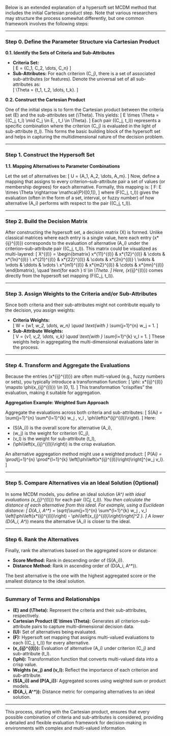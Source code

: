 Below is an extended explanation of a hypersoft set MCDM method that includes the initial Cartesian product step. Note that various researchers may structure the process somewhat differently, but one common framework involves the following steps:

---

### **Step 0. Define the Parameter Structure via Cartesian Product**

**0.1. Identify the Sets of Criteria and Sub-Attributes**

- **Criteria Set:**  
  \[
  E = \{C_1, C_2, \dots, C_n\}
  \]
- **Sub-Attributes:** For each criterion \(C_j\), there is a set of associated sub-attributes (or features). Denote the universal set of all sub-attributes as:  
  \[
  \Theta = \{t_1, t_2, \dots, t_k\}.
  \]

**0.2. Construct the Cartesian Product**

One of the initial steps is to form the Cartesian product between the criteria set \(E\) and the sub-attributes set \(\Theta\). This yields:
\[
E \times \Theta = \{(C_j, t_l) \mid C_j \in E, \, t_l \in \Theta\}.
\]
Each pair \((C_j, t_l)\) represents a specific combination where the criterion \(C_j\) is evaluated in the light of sub-attribute \(t_l\). This forms the basic building block of the hypersoft set and helps in capturing the multidimensional nature of the decision problem.

---

### **Step 1. Construct the Hypersoft Set**

**1.1. Mapping Alternatives to Parameter Combinations**

Let the set of alternatives be:
\[
U = \{A_1, A_2, \dots, A_m\}.
\]
Now, define a mapping that assigns to every criterion–sub-attribute pair a set of values (or membership degrees) for each alternative. Formally, this mapping is:
\[
F: E \times \Theta \rightarrow \mathcal{P}([0,1]),
\]
where \(F(C_j, t_l)\) gives the evaluation (often in the form of a set, interval, or fuzzy number) of how alternative \(A_i\) performs with respect to the pair \((C_j, t_l)\).

---

### **Step 2. Build the Decision Matrix**

After constructing the hypersoft set, a decision matrix \(X\) is formed. Unlike classical matrices where each entry is a single value, here each entry \(x*{ij}^{(l)}\) corresponds to the evaluation of alternative \(A_i\) under the criterion–sub-attribute pair \((C_j, t_l)\). This matrix could be visualized as multi-layered:
\[
X^{(l)} = \begin{bmatrix}
x*{11}^{(l)} & x*{12}^{(l)} & \cdots & x*{1n}^{(l)} \\
x*{21}^{(l)} & x*{22}^{(l)} & \cdots & x*{2n}^{(l)} \\
\vdots & \vdots & \ddots & \vdots \\
x*{m1}^{(l)} & x*{m2}^{(l)} & \cdots & x*{mn}^{(l)}
\end{bmatrix}, \quad \text{for each } t*l \in \Theta.
\]
Here, \(x*{ij}^{(l)}\) comes directly from the hypersoft set mapping \(F(C_j, t_l)\).

---

### **Step 3. Assign Weights to the Criteria and/or Sub-Attributes**

Since both criteria and their sub-attributes might not contribute equally to the decision, you assign weights:

- **Criteria Weights:**  
  \[
  W = \{w*1, w_2, \dots, w_n\} \quad \text{with } \sum*{j=1}^{n} w_j = 1.
  \]
- **Sub-Attribute Weights:**  
   \[
  V = \{v*1, v_2, \dots, v_k\} \quad \text{with } \sum*{l=1}^{k} v_l = 1.
  \]
  These weights help in aggregating the multi-dimensional evaluations later in the process.

---

### **Step 4. Transform and Aggregate the Evaluations**

Because the entries \(x*{ij}^{(l)}\) are often multi-valued (e.g., fuzzy numbers or sets), you typically introduce a transformation function:
\[
\phi: x*{ij}^{(l)} \mapsto \phi(x\_{ij}^{(l)}) \in [0, 1].
\]
This transformation “crispifies” the evaluation, making it suitable for aggregation.

**Aggregation Example: Weighted Sum Approach**

Aggregate the evaluations across both criteria and sub-attributes:
\[
S(A*i) = \sum*{j=1}^{n} \sum*{l=1}^{k} w_j \, v_l \, \phi\left(x*{ij}^{(l)}\right).
\]
Here:

- \(S(A_i)\) is the overall score for alternative \(A_i\),
- \(w_j\) is the weight for criterion \(C_j\),
- \(v_l\) is the weight for sub-attribute \(t_l\),
- \(\phi\left(x\_{ij}^{(l)}\right)\) is the crisp evaluation.

An alternative aggregation method might use a weighted product:
\[
P(A*i) = \prod*{j=1}^{n} \prod*{l=1}^{k} \left[\phi\left(x*{ij}^{(l)}\right)\right]^{w_j v_l}.
\]

---

### **Step 5. Compare Alternatives via an Ideal Solution (Optional)**

In some MCDM models, you define an ideal solution \(A^*\) with ideal evaluations \(x\_{j}^{*(l)}\) for each pair \((C*j, t_l)\). You then calculate the distance of each alternative from this ideal. For example, using a Euclidean distance:
\[
D(A_i, A^\*) = \sqrt{\sum*{j=1}^{n} \sum*{l=1}^{k} w_j \, v_l \left[\phi\left(x*{ij}^{(l)}\right) - \phi\left(x\_{j}^{*(l)}\right)\right]^2 }.
\]
A lower \(D(A_i, A^*)\) means the alternative \(A_i\) is closer to the ideal.

---

### **Step 6. Rank the Alternatives**

Finally, rank the alternatives based on the aggregated score or distance:

- **Score Method:** Rank in descending order of \(S(A_i)\).
- **Distance Method:** Rank in ascending order of \(D(A_i, A^\*)\).

The best alternative is the one with the highest aggregated score or the smallest distance to the ideal solution.

---

### **Summary of Terms and Relationships**

- **\(E\) and \(\Theta\):** Represent the criteria and their sub-attributes, respectively.
- **Cartesian Product \(E \times \Theta\):** Generates all criterion–sub-attribute pairs to capture multi-dimensional decision data.
- **\(U\):** Set of alternatives being evaluated.
- **\(F\):** Hypersoft set mapping that assigns multi-valued evaluations to each \((C_j, t_l)\) for every alternative.
- **\(x\_{ij}^{(l)}\):** Evaluation of alternative \(A_i\) under criterion \(C_j\) and sub-attribute \(t_l\).
- **\(\phi\):** Transformation function that converts multi-valued data into a crisp value.
- **Weights \(w_j\) and \(v_l\):** Reflect the importance of each criterion and sub-attribute.
- **\(S(A_i)\) and \(P(A_i)\):** Aggregated scores using weighted sum or product models.
- **\(D(A_i, A^\*)\):** Distance metric for comparing alternatives to an ideal solution.

---

This process, starting with the Cartesian product, ensures that every possible combination of criteria and sub-attributes is considered, providing a detailed and flexible evaluation framework for decision-making in environments with complex and multi-valued information.
